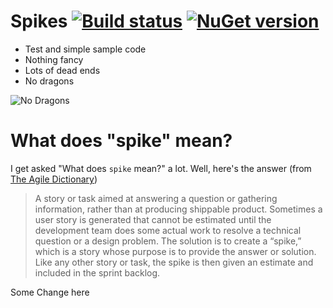 Spikes [![Build status](https://ci.appveyor.com/api/projects/status/byic9wxw78bw3clk/branch/master?svg=true)](https://ci.appveyor.com/project/jquintus/spikes/branch/master) [![NuGet version](https://badge.fury.io/nu/FunWithNuget.svg)](https://www.nuget.org/packages/FunWithNuget/)
======

* Test and simple sample code
* Nothing fancy
* Lots of dead ends
* No dragons

![No Dragons](http://th04.deviantart.net/fs70/200H/i/2011/027/f/2/no_dragons_logo_by_davidenorton-d31yu6t.png)

What does "spike" mean?
==============================
I get asked "What does `spike` mean?" a lot.  Well, here's the answer (from
[The Agile Dictionary](http://agiledictionary.com/209/spike/))

> A story or task aimed at answering a question or gathering information, rather
> than at producing shippable product. Sometimes a user story is generated that
> cannot be estimated until the development team does some actual work to resolve
> a technical question or a design problem. The solution is to create a “spike,”
> which is a story whose purpose is to provide the answer or solution. Like any
> other story or task, the spike is then given an estimate and included in the
> sprint backlog.

Some Change here

